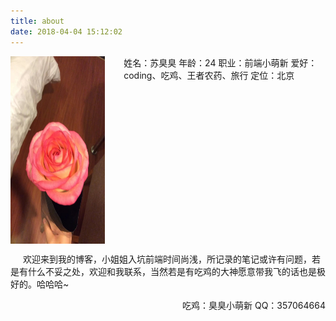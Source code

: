 ```yaml
---
title: about
date: 2018-04-04 15:12:02
---
```

<div style="width: 100%;
height: 300px;">
  <img src="./01.jpg" style="float: left;width: 30%;height: 100%;border: none;">
  <div style="float: left;width: 70%;height: 100%; box-sizing: border-box;padding-left: 30px;">
    <span>姓名：苏臭臭</span>
    <span>年龄：24</span>
    <span>职业：前端小萌新</span>
    <span>爱好：coding、吃鸡、王者农药、旅行</span>
    <span>定位：北京</span>
  </div>
</div>
<p style="text-indent: 20px;">欢迎来到我的博客，小姐姐入坑前端时间尚浅，所记录的笔记或许有问题，若是有什么不妥之处，欢迎和我联系，当然若是有吃鸡的大神愿意带我飞的话也是极好的。哈哈哈~</p>
<p style="text-align: right;">
  <span>吃鸡：臭臭小萌新</span>
  <span>QQ：357064664</span>
</p>

